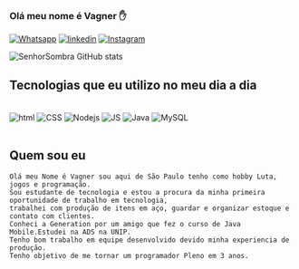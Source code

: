 ### Olá meu nome é Vagner ✋
[![Whatsapp](https://img.shields.io/badge/WhatsApp-25D366?style=for-the-badge&logo=whatsapp&logoColor=white)](https://api.whatsapp.com/send?phone=5511982849550&text=Ol%C3%A1)
[![linkedin](https://img.shields.io/badge/LinkedIn-0077B5?style=for-the-badge&logo=linkedin&logoColor=white)](https://www.linkedin.com/in/vagner-jose-2715b0117/)
[![Instagram](https://img.shields.io/badge/Instagram-E4405F?style=for-the-badge&logo=instagram&logoColor=white)](https://www.instagram.com/vagner.bw/)

![SenhorSombra GitHub stats](https://github-readme-stats.vercel.app/api?username=SenhorSombra&show_icons=true&theme=tokyonight)

## Tecnologias que eu utilizo no meu dia a dia

<div style="display: inline-block"><br/>
    <img align="center" alt="html" src="https://img.shields.io/badge/HTML-239120?style=for-the-badge&logo=html5&logoColor=white"/>
    <img align="center" alt="CSS" src="https://img.shields.io/badge/CSS-239120?&style=for-the-badge&logo=css3&logoColor=white"/>
    <img align="center" alt="Nodejs" src="https://img.shields.io/badge/Node.js-43853D?style=for-the-badge&logo=node.js&logoColor=white"/>
    <img align="center" alt="JS" src="https://img.shields.io/badge/JavaScript-F7DF1E?style=for-the-badge&logo=javascript&logoColor=black"/>
    <img align="center" alt="Java" src="https://img.shields.io/badge/Java-ED8B00?style=for-the-badge&logo=java&logoColor=white"/>
    <img align="center" alt="MySQL" src="https://img.shields.io/badge/MySQL-00000F?style=for-the-badge&logo=mysql&logoColor=white"/>
    <div><br/>

 ## Quem sou eu  
    Olá meu Nome é Vagner sou aqui de São Paulo tenho como hobby Luta, jogos e programação. 
    Sou estudante de tecnologia e estou a procura da minha primeira oportunidade de trabalho em tecnologia,
    trabalhei com produção de itens em aço, guardar e organizar estoque e contato com clientes. 
    Conheci a Generation por um amigo que fez o curso de Java Mobile.Estudei na ADS na UNIP.
    Tenho bom trabalho em equipe desenvolvido devido minha experiencia de produção.
    Tenho objetivo de me tornar um programador Pleno em 3 anos.
